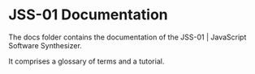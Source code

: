 # JSS-01 Documentation

The docs folder contains the documentation of the JSS-01 | JavaScript Software Synthesizer. 

It comprises a glossary of terms and a tutorial.
